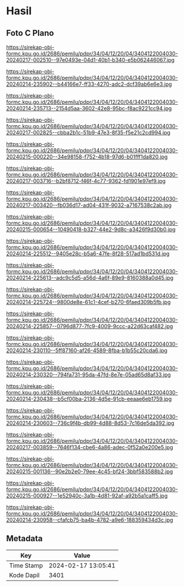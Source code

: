 # Hasil

## Foto C Plano

https://sirekap-obj-formc.kpu.go.id/2686/pemilu/pdpr/34/04/12/20/04/3404122004030-20240217-002510--97e0493e-04d1-40b1-b340-e5b062446067.jpg

https://sirekap-obj-formc.kpu.go.id/2686/pemilu/pdpr/34/04/12/20/04/3404122004030-20240214-235902--b44166e7-ff33-4270-adc2-dcf39ab6e6e3.jpg

https://sirekap-obj-formc.kpu.go.id/2686/pemilu/pdpr/34/04/12/20/04/3404122004030-20240214-235713--2154d5aa-3602-42e8-95bc-f8ac9221cc94.jpg

https://sirekap-obj-formc.kpu.go.id/2686/pemilu/pdpr/34/04/12/20/04/3404122004030-20240217-002825--cbba2b1c-51b9-47e3-8f35-f5e21c2cd994.jpg

https://sirekap-obj-formc.kpu.go.id/2686/pemilu/pdpr/34/04/12/20/04/3404122004030-20240215-000220--34e98158-f752-4b18-97d6-b01fff1da820.jpg

https://sirekap-obj-formc.kpu.go.id/2686/pemilu/pdpr/34/04/12/20/04/3404122004030-20240217-003716--b2bf8712-f46f-4c77-9362-fd1901e97ef9.jpg

https://sirekap-obj-formc.kpu.go.id/2686/pemilu/pdpr/34/04/12/20/04/3404122004030-20240217-003420--fb036d17-ad04-431f-9032-a7167538c2ab.jpg

https://sirekap-obj-formc.kpu.go.id/2686/pemilu/pdpr/34/04/12/20/04/3404122004030-20240215-000654--10490418-b327-44e2-9d8c-a3426f9d30b0.jpg

https://sirekap-obj-formc.kpu.go.id/2686/pemilu/pdpr/34/04/12/20/04/3404122004030-20240214-225512--9405e28c-b5a6-47fe-8f28-517ad1bd531d.jpg

https://sirekap-obj-formc.kpu.go.id/2686/pemilu/pdpr/34/04/12/20/04/3404122004030-20240214-225613--adc9c5d5-a56d-4a6f-89e9-8160388a0d45.jpg

https://sirekap-obj-formc.kpu.go.id/2686/pemilu/pdpr/34/04/12/20/04/3404122004030-20240214-225724--9800de8e-61c1-4cef-b270-6faed309b5fb.jpg

https://sirekap-obj-formc.kpu.go.id/2686/pemilu/pdpr/34/04/12/20/04/3404122004030-20240214-225857--0796d877-7fc9-4009-9ccc-a22d63caf482.jpg

https://sirekap-obj-formc.kpu.go.id/2686/pemilu/pdpr/34/04/12/20/04/3404122004030-20240214-230110--5ff87160-af26-4589-8fba-b1b55c20cda6.jpg

https://sirekap-obj-formc.kpu.go.id/2686/pemilu/pdpr/34/04/12/20/04/3404122004030-20240214-230320--794fa731-95da-47fd-8e7e-05ad65d8af33.jpg

https://sirekap-obj-formc.kpu.go.id/2686/pemilu/pdpr/34/04/12/20/04/3404122004030-20240214-230438--b5cf00ba-2136-4d5e-91cb-eeaae6eb1759.jpg

https://sirekap-obj-formc.kpu.go.id/2686/pemilu/pdpr/34/04/12/20/04/3404122004030-20240214-230603--736c9f4b-db99-4d88-8d53-7c16de5da392.jpg

https://sirekap-obj-formc.kpu.go.id/2686/pemilu/pdpr/34/04/12/20/04/3404122004030-20240217-003859--7646f134-cbe6-4a86-adec-0f52a0e200e5.jpg

https://sirekap-obj-formc.kpu.go.id/2686/pemilu/pdpr/34/04/12/20/04/3404122004030-20240215-001136--90e2b2e0-79ee-4c45-bf24-3bbf583588b2.jpg

https://sirekap-obj-formc.kpu.go.id/2686/pemilu/pdpr/34/04/12/20/04/3404122004030-20240215-000927--1e52940c-3a1b-4d81-92af-a92b5a1caff5.jpg

https://sirekap-obj-formc.kpu.go.id/2686/pemilu/pdpr/34/04/12/20/04/3404122004030-20240214-230958--cfafcb75-ba4b-4782-a9e6-188359434d3c.jpg


## Metadata

| Key        | Value               |
| ---------- | ------------------- |
| Time Stamp | 2024-02-17 13:05:41 |
| Kode Dapil | 3401                |



